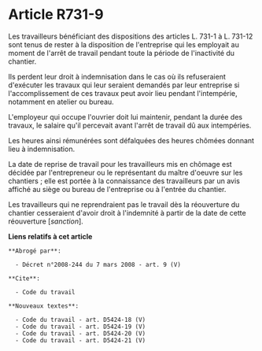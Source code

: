 # Article R731-9

Les travailleurs bénéficiant des dispositions des articles L. 731-1 à L. 731-12 sont tenus de rester à la disposition de
l'entreprise qui les employait au moment de l'arrêt de travail pendant toute la période de l'inactivité du chantier.

Ils perdent leur droit à indemnisation dans le cas où ils refuseraient d'exécuter les travaux qui leur seraient demandés par
leur entreprise si l'accomplissement de ces travaux peut avoir lieu pendant l'intempérie, notamment en atelier ou bureau.

L'employeur qui occupe l'ouvrier doit lui maintenir, pendant la durée des travaux, le salaire qu'il percevait avant l'arrêt
de travail dû aux intempéries.

Les heures ainsi rémunérées sont défalquées des heures chômées donnant lieu à indemnisation.

La date de reprise de travail pour les travailleurs mis en chômage est décidée par l'entrepreneur ou le représentant du
maître d'oeuvre sur les chantiers ; elle est portée à la connaissance des travailleurs par un avis affiché au siège ou bureau
de l'entreprise ou à l'entrée du chantier.

Les travailleurs qui ne reprendraient pas le travail dès la réouverture du chantier cesseraient d'avoir droit à l'indemnité à
partir de la date de cette réouverture [*sanction*].

**Liens relatifs à cet article**

	**Abrogé par**:

	  - Décret n°2008-244 du 7 mars 2008 - art. 9 (V)

	**Cite**:

	  - Code du travail

	**Nouveaux textes**:

	  - Code du travail - art. D5424-18 (V)
	  - Code du travail - art. D5424-19 (V)
	  - Code du travail - art. D5424-20 (V)
	  - Code du travail - art. D5424-21 (V)
